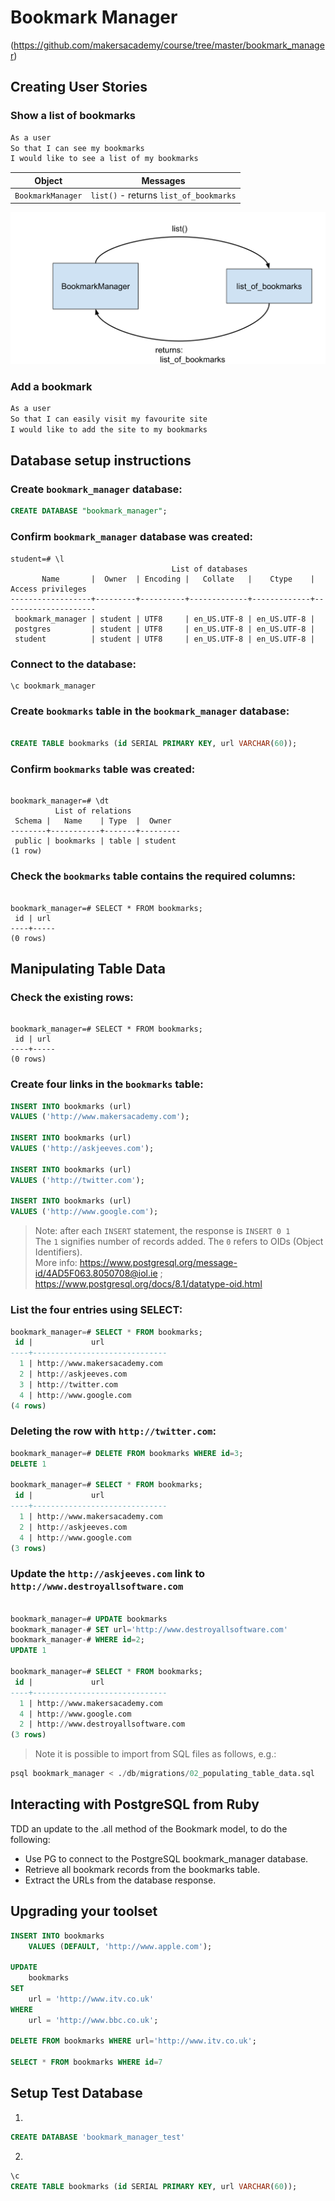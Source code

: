 # Bookmark Manager

(https://github.com/makersacademy/course/tree/master/bookmark_manager)

## Creating User Stories

### Show a list of bookmarks

```sh
As a user
So that I can see my bookmarks
I would like to see a list of my bookmarks

```

| Object         | Messages                           |  
| -------------  | ----------------------------       |
| `BookmarkManager`| `list()` - returns `list_of_bookmarks` |


![Domain Model: Show a list of bookmarks](basic_domain_model_1.svg)

### Add a bookmark

```sh
As a user
So that I can easily visit my favourite site
I would like to add the site to my bookmarks

```




## Database setup instructions

### Create `bookmark_manager` database:

```sql
CREATE DATABASE "bookmark_manager";
```

### Confirm `bookmark_manager` database was created:

```psql
student=# \l
                                    List of databases
       Name       |  Owner  | Encoding |   Collate   |    Ctype    |  Access privileges  
------------------+---------+----------+-------------+-------------+---------------------
 bookmark_manager | student | UTF8     | en_US.UTF-8 | en_US.UTF-8 |
 postgres         | student | UTF8     | en_US.UTF-8 | en_US.UTF-8 |
 student          | student | UTF8     | en_US.UTF-8 | en_US.UTF-8 |

```

### Connect to the database:

```psql
\c bookmark_manager
```

### Create `bookmarks` table in the `bookmark_manager` database:

```sql

CREATE TABLE bookmarks (id SERIAL PRIMARY KEY, url VARCHAR(60));

```

### Confirm `bookmarks` table was created:

```psql

bookmark_manager=# \dt
          List of relations
 Schema |   Name    | Type  |  Owner  
--------+-----------+-------+---------
 public | bookmarks | table | student
(1 row)

```

### Check the `bookmarks` table contains the required columns:

```psql

bookmark_manager=# SELECT * FROM bookmarks;
 id | url
----+-----
(0 rows)

```

## Manipulating Table Data

### Check the existing rows:

```psql

bookmark_manager=# SELECT * FROM bookmarks;
 id | url
----+-----
(0 rows)

```

### Create four links in the `bookmarks` table:

```sql
INSERT INTO bookmarks (url)
VALUES ('http://www.makersacademy.com');

INSERT INTO bookmarks (url)
VALUES ('http://askjeeves.com');

INSERT INTO bookmarks (url)
VALUES ('http://twitter.com');

INSERT INTO bookmarks (url)
VALUES ('http://www.google.com');

```

> Note: after each `INSERT` statement, the response is `INSERT 0 1`  
The `1` signifies number of records added. The `0` refers to OIDs (Object Identifiers).  
More info: https://www.postgresql.org/message-id/4AD5F063.8050708@iol.ie ; https://www.postgresql.org/docs/8.1/datatype-oid.html

### List the four entries using SELECT:

```sql
bookmark_manager=# SELECT * FROM bookmarks;
 id |             url              
----+------------------------------
  1 | http://www.makersacademy.com
  2 | http://askjeeves.com
  3 | http://twitter.com
  4 | http://www.google.com
(4 rows)

```

### Deleting the row with `http://twitter.com`:

```sql
bookmark_manager=# DELETE FROM bookmarks WHERE id=3;
DELETE 1

bookmark_manager=# SELECT * FROM bookmarks;
 id |             url              
----+------------------------------
  1 | http://www.makersacademy.com
  2 | http://askjeeves.com
  4 | http://www.google.com
(3 rows)

```

### Update the `http://askjeeves.com` link to `http://www.destroyallsoftware.com`

```sql

bookmark_manager=# UPDATE bookmarks
bookmark_manager-# SET url='http://www.destroyallsoftware.com'
bookmark_manager-# WHERE id=2;
UPDATE 1

bookmark_manager=# SELECT * FROM bookmarks;
 id |             url              
----+------------------------------
  1 | http://www.makersacademy.com
  4 | http://www.google.com
  2 | http://www.destroyallsoftware.com
(3 rows)
```

>Note it is possible to import from SQL files as follows, e.g.:  

```sql
psql bookmark_manager < ./db/migrations/02_populating_table_data.sql

```

## Interacting with PostgreSQL from Ruby

 TDD an update to the .all method of the Bookmark model, to do the following:  
 - Use PG to connect to the PostgreSQL bookmark_manager database.  
 - Retrieve all bookmark records from the bookmarks table.
 - Extract the URLs from the database response.

 ## Upgrading your toolset

```sql
INSERT INTO bookmarks
	VALUES (DEFAULT, 'http://www.apple.com');

UPDATE
	bookmarks
SET
	url = 'http://www.itv.co.uk'
WHERE
	url = 'http://www.bbc.co.uk';

DELETE FROM bookmarks WHERE url='http://www.itv.co.uk';

SELECT * FROM bookmarks WHERE id=7

```
## Setup Test Database

1.
```sql
CREATE DATABASE 'bookmark_manager_test'
```
2.
```sql
\c
CREATE TABLE bookmarks (id SERIAL PRIMARY KEY, url VARCHAR(60));
```